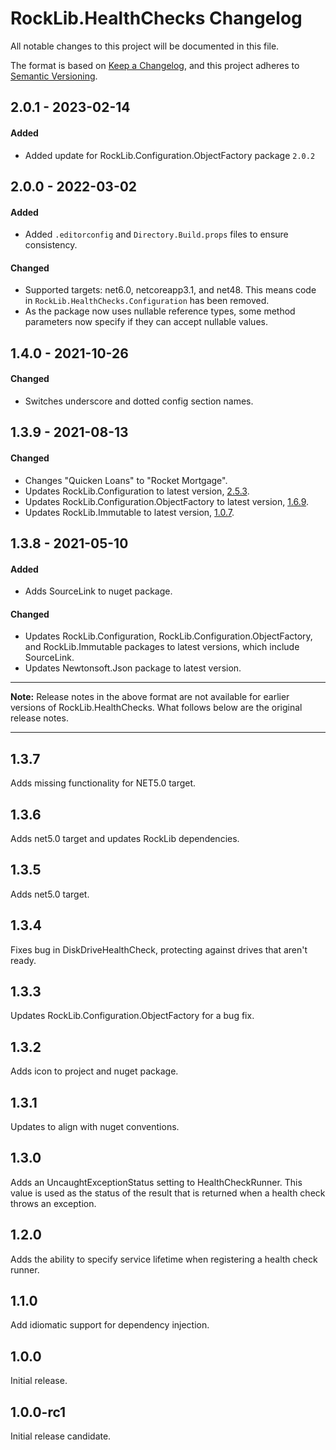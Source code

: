# RockLib.HealthChecks Changelog

All notable changes to this project will be documented in this file.

The format is based on [Keep a Changelog](https://keepachangelog.com/en/1.0.0/),
and this project adheres to [Semantic Versioning](https://semver.org/spec/v2.0.0.html).

## 2.0.1 - 2023-02-14

#### Added
- Added update for RockLib.Configuration.ObjectFactory package `2.0.2`

## 2.0.0 - 2022-03-02
	
#### Added
- Added `.editorconfig` and `Directory.Build.props` files to ensure consistency.

#### Changed
- Supported targets: net6.0, netcoreapp3.1, and net48. This means code in `RockLib.HealthChecks.Configuration` has been removed.
- As the package now uses nullable reference types, some method parameters now specify if they can accept nullable values.

## 1.4.0 - 2021-10-26

#### Changed

- Switches underscore and dotted config section names.

## 1.3.9 - 2021-08-13

#### Changed

- Changes "Quicken Loans" to "Rocket Mortgage".
- Updates RockLib.Configuration to latest version, [2.5.3](https://github.com/RockLib/RockLib.Configuration/blob/main/RockLib.Configuration/CHANGELOG.md#253---2021-08-11).
- Updates RockLib.Configuration.ObjectFactory to latest version, [1.6.9](https://github.com/RockLib/RockLib.Configuration/blob/main/RockLib.Configuration.ObjectFactory/CHANGELOG.md#169---2021-08-11).
- Updates RockLib.Immutable to latest version, [1.0.7](https://github.com/RockLib/RockLib.Immutable/blob/main/RockLib.Immutable/CHANGELOG.md#107---2021-08-10).

## 1.3.8 - 2021-05-10

#### Added

- Adds SourceLink to nuget package.

#### Changed

- Updates RockLib.Configuration, RockLib.Configuration.ObjectFactory, and RockLib.Immutable packages to latest versions, which include SourceLink.
- Updates Newtonsoft.Json package to latest version.

----

**Note:** Release notes in the above format are not available for earlier versions of
RockLib.HealthChecks. What follows below are the original release notes.

----

## 1.3.7

Adds missing functionality for NET5.0 target.

## 1.3.6

Adds net5.0 target and updates RockLib dependencies.

## 1.3.5

Adds net5.0 target.

## 1.3.4

Fixes bug in DiskDriveHealthCheck, protecting against drives that aren't ready.

## 1.3.3

Updates RockLib.Configuration.ObjectFactory for a bug fix.

## 1.3.2

Adds icon to project and nuget package.

## 1.3.1

Updates to align with nuget conventions.

## 1.3.0

Adds an UncaughtExceptionStatus setting to HealthCheckRunner. This value is used as the status of the result that is returned when a health check throws an exception.

## 1.2.0

Adds the ability to specify service lifetime when registering a health check runner.

## 1.1.0

Add idiomatic support for dependency injection.

## 1.0.0

Initial release.

## 1.0.0-rc1

Initial release candidate.
